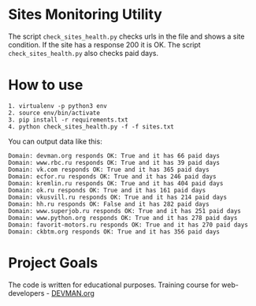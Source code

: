 # Sites Monitoring Utility

The script ```check_sites_health.py``` checks urls in the file and shows a site condition.
If the site has a response 200 it is OK. The script ```check_sites_health.py```
also checks paid days.

# How to use
```
1. virtualenv -p python3 env
2. source env/bin/activate
3. pip install -r requirements.txt
4. python check_sites_health.py -f -f sites.txt
```

You can output data like this:
```
Domain: devman.org responds OK: True and it has 66 paid days
Domain: www.rbc.ru responds OK: True and it has 39 paid days
Domain: vk.com responds OK: True and it has 365 paid days
Domain: ecfor.ru responds OK: True and it has 246 paid days
Domain: kremlin.ru responds OK: True and it has 404 paid days
Domain: ok.ru responds OK: True and it has 161 paid days
Domain: vkusvill.ru responds OK: True and it has 214 paid days
Domain: hh.ru responds OK: False and it has 282 paid days
Domain: www.superjob.ru responds OK: True and it has 251 paid days
Domain: www.python.org responds OK: True and it has 278 paid days
Domain: favorit-motors.ru responds OK: True and it has 270 paid days
Domain: ckbtm.org responds OK: True and it has 356 paid days

```

# Project Goals

The code is written for educational purposes. Training course for web-developers - [DEVMAN.org](https://devman.org)

